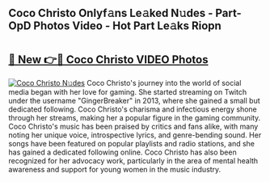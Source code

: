 ## Coco Christo Onlyf𝚊ns Le𝚊ked N𝚞des - Part-OpD Photos Video - Hot Part Le𝚊ks Riopn

# <h2><a href="http://ab61833.deff.icu/?id=Coco+Christo">🔗 New 👉🔴 Coco Christo VIDEO Photos</a></h2>

[![Coco Christo N𝚞des](https://i.imgur.com/rIISA9y.gif)](http://ab61833.deff.icu/?id=Coco+Christo)
Coco Christo's journey into the world of social media began with her love for gaming. She started streaming on Twitch under the username "GingerBreaker" in 2013, where she gained a small but dedicated following. Coco Christo's charisma and infectious energy shone through her streams, making her a popular figure in the gaming community. Coco Christo's music has been praised by critics and fans alike, with many noting her unique voice, introspective lyrics, and genre-bending sound. Her songs have been featured on popular playlists and radio stations, and she has gained a dedicated following online. Coco Christo has also been recognized for her advocacy work, particularly in the area of mental health awareness and support for young women in the music industry.
